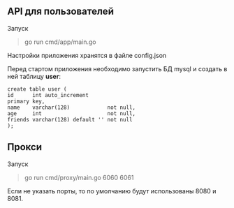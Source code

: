## API для пользователей
Запуск

> go run cmd/app/main.go

Настройки приложения хранятся в файле config.json

Перед стартом приложения необходимо запустить БД mysql и создать в ней таблицу **user**:

```
create table user (
id      int auto_increment
primary key,
name    varchar(128)            not null,
age     int                     not null,
friends varchar(128) default '' not null
);
```

## Прокси
Запуск

> go run cmd/proxy/main.go 6060 6061

Если не указать порты, то по умолчанию будут использованы 8080 и 8081.